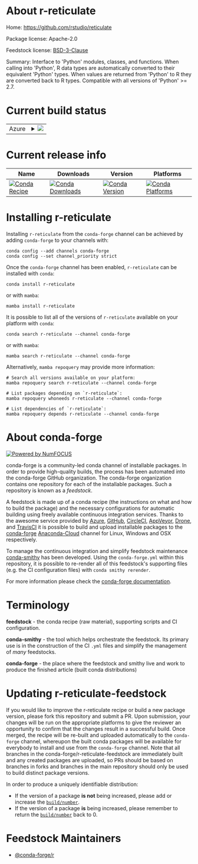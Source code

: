 About r-reticulate
==================

Home: https://github.com/rstudio/reticulate

Package license: Apache-2.0

Feedstock license: [BSD-3-Clause](https://github.com/conda-forge/r-reticulate-feedstock/blob/main/LICENSE.txt)

Summary: Interface to 'Python' modules, classes, and functions. When calling into 'Python', R data types are automatically converted to their equivalent 'Python' types. When values are returned from 'Python' to R they are converted back to R types. Compatible with all versions of 'Python' >= 2.7.

Current build status
====================


<table>
    
  <tr>
    <td>Azure</td>
    <td>
      <details>
        <summary>
          <a href="https://dev.azure.com/conda-forge/feedstock-builds/_build/latest?definitionId=1538&branchName=main">
            <img src="https://dev.azure.com/conda-forge/feedstock-builds/_apis/build/status/r-reticulate-feedstock?branchName=main">
          </a>
        </summary>
        <table>
          <thead><tr><th>Variant</th><th>Status</th></tr></thead>
          <tbody><tr>
              <td>linux_64_r_base3.6</td>
              <td>
                <a href="https://dev.azure.com/conda-forge/feedstock-builds/_build/latest?definitionId=1538&branchName=main">
                  <img src="https://dev.azure.com/conda-forge/feedstock-builds/_apis/build/status/r-reticulate-feedstock?branchName=main&jobName=linux&configuration=linux%20linux_64_r_base3.6" alt="variant">
                </a>
              </td>
            </tr><tr>
              <td>linux_64_r_base4.0</td>
              <td>
                <a href="https://dev.azure.com/conda-forge/feedstock-builds/_build/latest?definitionId=1538&branchName=main">
                  <img src="https://dev.azure.com/conda-forge/feedstock-builds/_apis/build/status/r-reticulate-feedstock?branchName=main&jobName=linux&configuration=linux%20linux_64_r_base4.0" alt="variant">
                </a>
              </td>
            </tr><tr>
              <td>linux_64_r_base4.1</td>
              <td>
                <a href="https://dev.azure.com/conda-forge/feedstock-builds/_build/latest?definitionId=1538&branchName=main">
                  <img src="https://dev.azure.com/conda-forge/feedstock-builds/_apis/build/status/r-reticulate-feedstock?branchName=main&jobName=linux&configuration=linux%20linux_64_r_base4.1" alt="variant">
                </a>
              </td>
            </tr><tr>
              <td>linux_aarch64_r_base4.0</td>
              <td>
                <a href="https://dev.azure.com/conda-forge/feedstock-builds/_build/latest?definitionId=1538&branchName=main">
                  <img src="https://dev.azure.com/conda-forge/feedstock-builds/_apis/build/status/r-reticulate-feedstock?branchName=main&jobName=linux&configuration=linux%20linux_aarch64_r_base4.0" alt="variant">
                </a>
              </td>
            </tr><tr>
              <td>linux_aarch64_r_base4.1</td>
              <td>
                <a href="https://dev.azure.com/conda-forge/feedstock-builds/_build/latest?definitionId=1538&branchName=main">
                  <img src="https://dev.azure.com/conda-forge/feedstock-builds/_apis/build/status/r-reticulate-feedstock?branchName=main&jobName=linux&configuration=linux%20linux_aarch64_r_base4.1" alt="variant">
                </a>
              </td>
            </tr><tr>
              <td>linux_ppc64le_r_base4.0</td>
              <td>
                <a href="https://dev.azure.com/conda-forge/feedstock-builds/_build/latest?definitionId=1538&branchName=main">
                  <img src="https://dev.azure.com/conda-forge/feedstock-builds/_apis/build/status/r-reticulate-feedstock?branchName=main&jobName=linux&configuration=linux%20linux_ppc64le_r_base4.0" alt="variant">
                </a>
              </td>
            </tr><tr>
              <td>linux_ppc64le_r_base4.1</td>
              <td>
                <a href="https://dev.azure.com/conda-forge/feedstock-builds/_build/latest?definitionId=1538&branchName=main">
                  <img src="https://dev.azure.com/conda-forge/feedstock-builds/_apis/build/status/r-reticulate-feedstock?branchName=main&jobName=linux&configuration=linux%20linux_ppc64le_r_base4.1" alt="variant">
                </a>
              </td>
            </tr><tr>
              <td>osx_64_r_base3.6</td>
              <td>
                <a href="https://dev.azure.com/conda-forge/feedstock-builds/_build/latest?definitionId=1538&branchName=main">
                  <img src="https://dev.azure.com/conda-forge/feedstock-builds/_apis/build/status/r-reticulate-feedstock?branchName=main&jobName=osx&configuration=osx%20osx_64_r_base3.6" alt="variant">
                </a>
              </td>
            </tr><tr>
              <td>osx_64_r_base4.0</td>
              <td>
                <a href="https://dev.azure.com/conda-forge/feedstock-builds/_build/latest?definitionId=1538&branchName=main">
                  <img src="https://dev.azure.com/conda-forge/feedstock-builds/_apis/build/status/r-reticulate-feedstock?branchName=main&jobName=osx&configuration=osx%20osx_64_r_base4.0" alt="variant">
                </a>
              </td>
            </tr><tr>
              <td>osx_64_r_base4.1</td>
              <td>
                <a href="https://dev.azure.com/conda-forge/feedstock-builds/_build/latest?definitionId=1538&branchName=main">
                  <img src="https://dev.azure.com/conda-forge/feedstock-builds/_apis/build/status/r-reticulate-feedstock?branchName=main&jobName=osx&configuration=osx%20osx_64_r_base4.1" alt="variant">
                </a>
              </td>
            </tr><tr>
              <td>osx_arm64_r_base4.0</td>
              <td>
                <a href="https://dev.azure.com/conda-forge/feedstock-builds/_build/latest?definitionId=1538&branchName=main">
                  <img src="https://dev.azure.com/conda-forge/feedstock-builds/_apis/build/status/r-reticulate-feedstock?branchName=main&jobName=osx&configuration=osx%20osx_arm64_r_base4.0" alt="variant">
                </a>
              </td>
            </tr><tr>
              <td>osx_arm64_r_base4.1</td>
              <td>
                <a href="https://dev.azure.com/conda-forge/feedstock-builds/_build/latest?definitionId=1538&branchName=main">
                  <img src="https://dev.azure.com/conda-forge/feedstock-builds/_apis/build/status/r-reticulate-feedstock?branchName=main&jobName=osx&configuration=osx%20osx_arm64_r_base4.1" alt="variant">
                </a>
              </td>
            </tr><tr>
              <td>win_64_r_base3.6</td>
              <td>
                <a href="https://dev.azure.com/conda-forge/feedstock-builds/_build/latest?definitionId=1538&branchName=main">
                  <img src="https://dev.azure.com/conda-forge/feedstock-builds/_apis/build/status/r-reticulate-feedstock?branchName=main&jobName=win&configuration=win%20win_64_r_base3.6" alt="variant">
                </a>
              </td>
            </tr><tr>
              <td>win_64_r_base4.0</td>
              <td>
                <a href="https://dev.azure.com/conda-forge/feedstock-builds/_build/latest?definitionId=1538&branchName=main">
                  <img src="https://dev.azure.com/conda-forge/feedstock-builds/_apis/build/status/r-reticulate-feedstock?branchName=main&jobName=win&configuration=win%20win_64_r_base4.0" alt="variant">
                </a>
              </td>
            </tr><tr>
              <td>win_64_r_base4.1</td>
              <td>
                <a href="https://dev.azure.com/conda-forge/feedstock-builds/_build/latest?definitionId=1538&branchName=main">
                  <img src="https://dev.azure.com/conda-forge/feedstock-builds/_apis/build/status/r-reticulate-feedstock?branchName=main&jobName=win&configuration=win%20win_64_r_base4.1" alt="variant">
                </a>
              </td>
            </tr>
          </tbody>
        </table>
      </details>
    </td>
  </tr>
</table>

Current release info
====================

| Name | Downloads | Version | Platforms |
| --- | --- | --- | --- |
| [![Conda Recipe](https://img.shields.io/badge/recipe-r--reticulate-green.svg)](https://anaconda.org/conda-forge/r-reticulate) | [![Conda Downloads](https://img.shields.io/conda/dn/conda-forge/r-reticulate.svg)](https://anaconda.org/conda-forge/r-reticulate) | [![Conda Version](https://img.shields.io/conda/vn/conda-forge/r-reticulate.svg)](https://anaconda.org/conda-forge/r-reticulate) | [![Conda Platforms](https://img.shields.io/conda/pn/conda-forge/r-reticulate.svg)](https://anaconda.org/conda-forge/r-reticulate) |

Installing r-reticulate
=======================

Installing `r-reticulate` from the `conda-forge` channel can be achieved by adding `conda-forge` to your channels with:

```
conda config --add channels conda-forge
conda config --set channel_priority strict
```

Once the `conda-forge` channel has been enabled, `r-reticulate` can be installed with `conda`:

```
conda install r-reticulate
```

or with `mamba`:

```
mamba install r-reticulate
```

It is possible to list all of the versions of `r-reticulate` available on your platform with `conda`:

```
conda search r-reticulate --channel conda-forge
```

or with `mamba`:

```
mamba search r-reticulate --channel conda-forge
```

Alternatively, `mamba repoquery` may provide more information:

```
# Search all versions available on your platform:
mamba repoquery search r-reticulate --channel conda-forge

# List packages depending on `r-reticulate`:
mamba repoquery whoneeds r-reticulate --channel conda-forge

# List dependencies of `r-reticulate`:
mamba repoquery depends r-reticulate --channel conda-forge
```


About conda-forge
=================

[![Powered by
NumFOCUS](https://img.shields.io/badge/powered%20by-NumFOCUS-orange.svg?style=flat&colorA=E1523D&colorB=007D8A)](https://numfocus.org)

conda-forge is a community-led conda channel of installable packages.
In order to provide high-quality builds, the process has been automated into the
conda-forge GitHub organization. The conda-forge organization contains one repository
for each of the installable packages. Such a repository is known as a *feedstock*.

A feedstock is made up of a conda recipe (the instructions on what and how to build
the package) and the necessary configurations for automatic building using freely
available continuous integration services. Thanks to the awesome service provided by
[Azure](https://azure.microsoft.com/en-us/services/devops/), [GitHub](https://github.com/),
[CircleCI](https://circleci.com/), [AppVeyor](https://www.appveyor.com/),
[Drone](https://cloud.drone.io/welcome), and [TravisCI](https://travis-ci.com/)
it is possible to build and upload installable packages to the
[conda-forge](https://anaconda.org/conda-forge) [Anaconda-Cloud](https://anaconda.org/)
channel for Linux, Windows and OSX respectively.

To manage the continuous integration and simplify feedstock maintenance
[conda-smithy](https://github.com/conda-forge/conda-smithy) has been developed.
Using the ``conda-forge.yml`` within this repository, it is possible to re-render all of
this feedstock's supporting files (e.g. the CI configuration files) with ``conda smithy rerender``.

For more information please check the [conda-forge documentation](https://conda-forge.org/docs/).

Terminology
===========

**feedstock** - the conda recipe (raw material), supporting scripts and CI configuration.

**conda-smithy** - the tool which helps orchestrate the feedstock.
                   Its primary use is in the construction of the CI ``.yml`` files
                   and simplify the management of *many* feedstocks.

**conda-forge** - the place where the feedstock and smithy live and work to
                  produce the finished article (built conda distributions)


Updating r-reticulate-feedstock
===============================

If you would like to improve the r-reticulate recipe or build a new
package version, please fork this repository and submit a PR. Upon submission,
your changes will be run on the appropriate platforms to give the reviewer an
opportunity to confirm that the changes result in a successful build. Once
merged, the recipe will be re-built and uploaded automatically to the
`conda-forge` channel, whereupon the built conda packages will be available for
everybody to install and use from the `conda-forge` channel.
Note that all branches in the conda-forge/r-reticulate-feedstock are
immediately built and any created packages are uploaded, so PRs should be based
on branches in forks and branches in the main repository should only be used to
build distinct package versions.

In order to produce a uniquely identifiable distribution:
 * If the version of a package **is not** being increased, please add or increase
   the [``build/number``](https://docs.conda.io/projects/conda-build/en/latest/resources/define-metadata.html#build-number-and-string).
 * If the version of a package **is** being increased, please remember to return
   the [``build/number``](https://docs.conda.io/projects/conda-build/en/latest/resources/define-metadata.html#build-number-and-string)
   back to 0.

Feedstock Maintainers
=====================

* [@conda-forge/r](https://github.com/conda-forge/r/)

